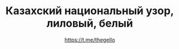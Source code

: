 ---
title: Казахский национальный узор, лиловый, белый
description: Значок или магнит. 32 мм, ручная работа
author: https://t.me/thegello
cost: 3000₸
---